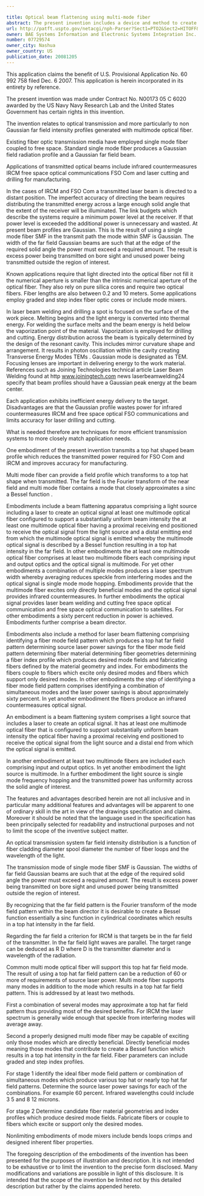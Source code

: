 ```yaml
---

title: Optical beam flattening using multi-mode fiber
abstract: The present invention includes a device and method to create a light beam having substantially uniform far-field intensity. Light from a laser source is directed to at least one multimode optical fiber configured produce an intensity profile approximated by a Bessel function.
url: http://patft.uspto.gov/netacgi/nph-Parser?Sect1=PTO2&Sect2=HITOFF&p=1&u=%2Fnetahtml%2FPTO%2Fsearch-adv.htm&r=1&f=G&l=50&d=PALL&S1=07729574&OS=07729574&RS=07729574
owner: BAE Systems Information and Electronic Systems Integration Inc.
number: 07729574
owner_city: Nashua
owner_country: US
publication_date: 20081205
---
```

This application claims the benefit of U.S. Provisional Application No. 60 992 758 filed Dec. 6 2007. This application is herein incorporated in its entirety by reference.

The present invention was made under Contract No. N00173 05 C 6020 awarded by the US Navy Navy Research Lab and the United States Government has certain rights in this invention.

The invention relates to optical transmission and more particularly to non Gaussian far field intensity profiles generated with multimode optical fiber.

Existing fiber optic transmission media have employed single mode fiber coupled to free space. Standard single mode fiber produces a Gaussian field radiation profile and a Gaussian far field beam.

Applications of transmitted optical beams include infrared countermeasures IRCM free space optical communications FSO Com and laser cutting and drilling for manufacturing.

In the cases of IRCM and FSO Com a transmitted laser beam is directed to a distant position. The imperfect accuracy of directing the beam requires distributing the transmitted energy across a large enough solid angle that the extent of the receiver will be illuminated. The link budgets which describe the systems require a minimum power level at the receiver. If that power level is exceeded the additional power is unnecessary and wasted. At present beam profiles are Gaussian. This is the result of using a single mode fiber SMF in the transmit path the mode within SMF is Gaussian. The width of the far field Gaussian beams are such that at the edge of the required solid angle the power must exceed a required amount. The result is excess power being transmitted on bore sight and unused power being transmitted outside the region of interest.

Known applications require that light directed into the optical fiber not fill it the numerical aperture is smaller than the intrinsic numerical aperture of the optical fiber. They also rely on pure silica cores and require two optical fibers. Fiber lengths are also between 0.2 and 10 meters. Some applications employ graded and step index fiber optic cores or include mode mixers.

In laser beam welding and drilling a spot is focused on the surface of the work piece. Melting begins and the light energy is converted into thermal energy. For welding the surface melts and the beam energy is held below the vaporization point of the material. Vaporization is employed for drilling and cutting. Energy distribution across the beam is typically determined by the design of the resonant cavity. This includes mirror curvature shape and arrangement. It results in photon oscillation within the cavity creating Transverse Energy Modes TEMs . Gaussian mode is designated as TEM. Focusing lenses are important in delivering energy to the work material. References such as Joining Technologies technical article Laser Beam Welding found at http www.joiningtech.com news laserbeamwelding24 specify that beam profiles should have a Gaussian peak energy at the beam center.

Each application exhibits inefficient energy delivery to the target. Disadvantages are that the Gaussian profile wastes power for infrared countermeasures IRCM and free space optical FSO communications and limits accuracy for laser drilling and cutting.

What is needed therefore are techniques for more efficient transmission systems to more closely match application needs.

One embodiment of the present invention transmits a top hat shaped beam profile which reduces the transmitted power required for FSO Com and IRCM and improves accuracy for manufacturing.

Multi mode fiber can provide a field profile which transforms to a top hat shape when transmitted. The far field is the Fourier transform of the near field and multi mode fiber contains a mode that closely approximates a sinc a Bessel function .

Embodiments include a beam flattening apparatus comprising a light source including a laser to create an optical signal at least one multimode optical fiber configured to support a substantially uniform beam intensity the at least one multimode optical fiber having a proximal receiving end positioned to receive the optical signal from the light source and a distal emitting end from which the multimode optical signal is emitted whereby the multimode optical signal is described by a Bessel function resulting in a top hat intensity in the far field. In other embodiments the at least one multimode optical fiber comprises at least two multimode fibers each comprising input and output optics and the optical signal is multimode. For yet other embodiments a combination of multiple modes produces a laser spectrum width whereby averaging reduces speckle from interfering modes and the optical signal is single mode mode hopping. Embodiments provide that the multimode fiber excites only directly beneficial modes and the optical signal provides infrared countermeasures. In further embodiments the optical signal provides laser beam welding and cutting free space optical communication and free space optical communication to satellites. For other embodiments a sixty percent reduction in power is achieved. Embodiments further comprise a beam director.

Embodiments also include a method for laser beam flattening comprising identifying a fiber mode field pattern which produces a top hat far field pattern determining source laser power savings for the fiber mode field pattern determining fiber material determining fiber geometries determining a fiber index profile which produces desired mode fields and fabricating fibers defined by the material geometry and index. For embodiments the fibers couple to fibers which excite only desired modes and fibers which support only desired modes. In other embodiments the step of identifying a fiber mode field pattern comprises identifying a combination of simultaneous modes and the laser power savings is about approximately sixty percent. In yet another embodiment the fibers produce an infrared countermeasures optical signal.

An embodiment is a beam flattening system comprises a light source that includes a laser to create an optical signal. It has at least one multimode optical fiber that is configured to support substantially uniform beam intensity the optical fiber having a proximal receiving end positioned to receive the optical signal from the light source and a distal end from which the optical signal is emitted.

In another embodiment at least two multimode fibers are included each comprising input and output optics. In yet another embodiment the light source is multimode. In a further embodiment the light source is single mode frequency hopping and the transmitted power has uniformity across the solid angle of interest.

The features and advantages described herein are not all inclusive and in particular many additional features and advantages will be apparent to one of ordinary skill in the art in view of the drawings specification and claims. Moreover it should be noted that the language used in the specification has been principally selected for readability and instructional purposes and not to limit the scope of the inventive subject matter.

An optical transmission system far field intensity distribution is a function of fiber cladding diameter spool diameter the number of fiber loops and the wavelength of the light.

The transmission mode of single mode fiber SMF is Gaussian. The widths of far field Gaussian beams are such that at the edge of the required solid angle the power must exceed a required amount. The result is excess power being transmitted on bore sight and unused power being transmitted outside the region of interest.

By recognizing that the far field pattern is the Fourier transform of the mode field pattern within the beam director it is desirable to create a Bessel function essentially a sinc function in cylindrical coordinates which results in a top hat intensity in the far field.

Regarding the far field a criterion for IRCM is that targets be in the far field of the transmitter. In the far field light waves are parallel. The target range can be deduced as R D where D is the transmitter diameter and is wavelength of the radiation.

Common multi mode optical fiber will support this top hat far field mode. The result of using a top hat far field pattern can be a reduction of 60 or more of requirements of source laser power. Multi mode fiber supports many modes in addition to the mode which results in a top hat far field pattern. This is addressed by at least two methods.

First a combination of several modes may approximate a top hat far field pattern thus providing most of the desired benefits. For IRCM the laser spectrum is generally wide enough that speckle from interfering modes will average away.

Second a properly designed multi mode fiber may be capable of exciting only those modes which are directly beneficial. Directly beneficial modes meaning those modes that contribute to create a Bessel function which results in a top hat intensity in the far field. Fiber parameters can include graded and step index profiles.

For stage 1 identify the ideal fiber mode field pattern or combination of simultaneous modes which produce various top hat or nearly top hat far field patterns. Determine the source laser power savings for each of the combinations. For example 60 percent. Infrared wavelengths could include 3 5 and 8 12 microns.

For stage 2 Determine candidate fiber material geometries and index profiles which produce desired mode fields. Fabricate fibers or couple to fibers which excite or support only the desired modes.

Nonlimiting embodiments of mode mixers include bends loops crimps and designed inherent fiber properties.

The foregoing description of the embodiments of the invention has been presented for the purposes of illustration and description. It is not intended to be exhaustive or to limit the invention to the precise form disclosed. Many modifications and variations are possible in light of this disclosure. It is intended that the scope of the invention be limited not by this detailed description but rather by the claims appended hereto.

